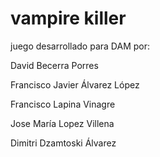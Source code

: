 # vampire killer
juego desarrollado para DAM por:

David Becerra Porres

Francisco Javier Álvarez López

Francisco Lapina Vinagre

Jose María Lopez Villena

Dimitri Dzamtoski Álvarez

